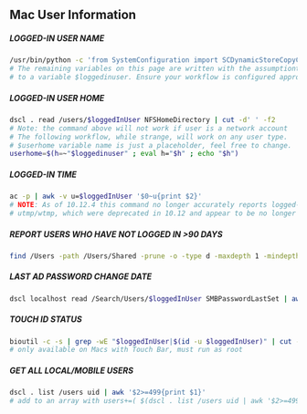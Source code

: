 ## Mac User Information

##### LOGGED-IN USER NAME
```bash
/usr/bin/python -c 'from SystemConfiguration import SCDynamicStoreCopyConsoleUser; import sys; username = (SCDynamicStoreCopyConsoleUser(None, None, None) or [None])[0]; username = [username,""][username in [u"loginwindow", None, u""]]; sys.stdout.write(username + "\n");'
# The remaining variables on this page are written with the assumptiont that you're assigning this command
# to a variable $loggedinuser. Ensure your workflow is configured appropriately
```

##### LOGGED-IN USER HOME
```bash
dscl . read /users/$loggedInUser NFSHomeDirectory | cut -d' ' -f2
# Note: the command above will not work if user is a network account
# The following workflow, while strange, will work on any user type.
# $userhome variable name is just a placeholder, feel free to change.
userhome=$(h=~"$loggedinuser" ; eval h="$h" ; echo "$h")
```

##### LOGGED-IN TIME
```bash
ac -p | awk -v u=$loggedInUser '$0~u{print $2}'
# NOTE: As of 10.12.4 this command no longer accurately reports logged-in time. Appears it uses
# utmp/wtmp, which were deprecated in 10.12 and appear to be no longer used in 10.12.4
```

##### REPORT USERS WHO HAVE NOT LOGGED IN >90 DAYS
```bash
find /Users -path /Users/Shared -prune -o -type d -maxdepth 1 -mindepth 1 -atime +90 -exec basename {} +
```

##### LAST AD PASSWORD CHANGE DATE
```bash
dscl localhost read /Search/Users/$loggedInUser SMBPasswordLastSet | awk 'END{printf "%.0f",($NF/10000000)-11644473600}' | xargs -I{} date -r {} "+%F %T %Z"
```

##### TOUCH ID STATUS
```bash
bioutil -c -s | grep -wE "$loggedInUser|$(id -u $loggedInUser)" | cut -f2
# only available on Macs with Touch Bar, must run as root
```

##### GET ALL LOCAL/MOBILE USERS
```bash
dscl . list /users uid | awk '$2>=499{print $1}'
# add to an array with users+=( $(dscl . list /users uid | awk '$2>=499{print $1}') )
```

